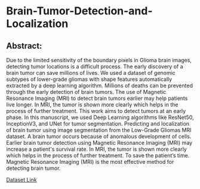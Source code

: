# Brain-Tumor-Detection-and-Localization

## Abstract:

Due to the limited sensitivity of the boundary pixels in Glioma brain images, detecting tumor locations is a difficult process. The early discovery of a brain tumor can save millions of lives. We used a dataset of genomic subtypes of lower-grade gliomas with shape features automatically extracted by a deep learning algorithm.  Millions of deaths can be prevented through the early detection of brain tumors. The use of Magnetic Resonance Imaging (MRI) to detect brain tumors earlier may help patients live longer. In MRI, the tumor is shown more clearly which helps in the process of further treatment. This work aims to detect tumors at an early phase. In this manuscript, we used Deep Learning algorithms like ResNet50, InceptionV3, and UNet for tumor segmentation. Predicting and localization of brain tumor using image segmentation from the Low-Grade Gliomas MRI dataset. A brain tumor occurs because of anomalous development of cells. Earlier brain tumor detection using Magnetic Resonance Imaging (MRI) may increase a patient's survival rate. In MRI, the tumor is shown more clearly which helps in the process of further treatment. To save the patient’s time. Magnetic Resonance Imaging (MRI) is the most effective method for detecting brain tumor.

[Dataset Link](https://www.kaggle.com/datasets/mateuszbuda/lgg-mri-segmentation)
